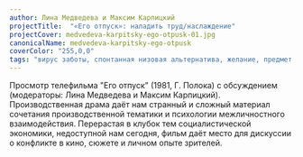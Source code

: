 ```yaml
---
author: Лина Медведева и Максим Карпицкий
projectTitle:  "«Его отпуск»: наладить труд/наслаждение"
projectCover: medvedeva-karpitsky-ego-otpusk-01.jpg
canonicalName: medvedeva-karpitsky-ego-otpusk
coverColor: "255,0,0"
tags: "вирус заботы, спонтанная низовая альтернатива, желание, предмет, производственная драма, аутсорсинг, санаторий, пвт"
---
```


Просмотр телефильма "Его отпуск" (1981, Г. Полока) с обсуждением (модераторы: Лина Медведева и Максим Карпицкий). Производственная драма даёт нам странный и сложный материал сочетания производственной тематики и психологии межличностного взаимодействия. Перерастая в клубок тем социалистической экономики, недоступной нам сегодня, фильм даёт место для дискуссии о конфликте в кино, сюжете и личном опыте зрителей.
